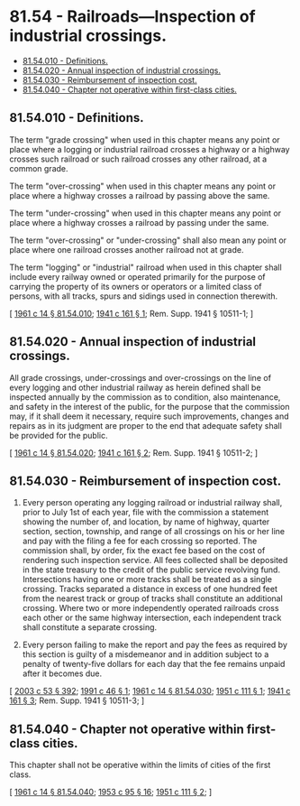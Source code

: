 # 81.54 - Railroads—Inspection of industrial crossings.
* [81.54.010 - Definitions.](#8154010---definitions)
* [81.54.020 - Annual inspection of industrial crossings.](#8154020---annual-inspection-of-industrial-crossings)
* [81.54.030 - Reimbursement of inspection cost.](#8154030---reimbursement-of-inspection-cost)
* [81.54.040 - Chapter not operative within first-class cities.](#8154040---chapter-not-operative-within-first-class-cities)
## 81.54.010 - Definitions.
The term "grade crossing" when used in this chapter means any point or place where a logging or industrial railroad crosses a highway or a highway crosses such railroad or such railroad crosses any other railroad, at a common grade.

The term "over-crossing" when used in this chapter means any point or place where a highway crosses a railroad by passing above the same.

The term "under-crossing" when used in this chapter means any point or place where a highway crosses a railroad by passing under the same.

The term "over-crossing" or "under-crossing" shall also mean any point or place where one railroad crosses another railroad not at grade.

The term "logging" or "industrial" railroad when used in this chapter shall include every railway owned or operated primarily for the purpose of carrying the property of its owners or operators or a limited class of persons, with all tracks, spurs and sidings used in connection therewith.

\[ [1961 c 14 § 81.54.010](http://leg.wa.gov/CodeReviser/documents/sessionlaw/1961c14.pdf?cite=1961%20c%2014%20§%2081.54.010); [1941 c 161 § 1](http://leg.wa.gov/CodeReviser/documents/sessionlaw/1941c161.pdf?cite=1941%20c%20161%20§%201); Rem. Supp. 1941 § 10511-1; \]

## 81.54.020 - Annual inspection of industrial crossings.
All grade crossings, under-crossings and over-crossings on the line of every logging and other industrial railway as herein defined shall be inspected annually by the commission as to condition, also maintenance, and safety in the interest of the public, for the purpose that the commission may, if it shall deem it necessary, require such improvements, changes and repairs as in its judgment are proper to the end that adequate safety shall be provided for the public.

\[ [1961 c 14 § 81.54.020](http://leg.wa.gov/CodeReviser/documents/sessionlaw/1961c14.pdf?cite=1961%20c%2014%20§%2081.54.020); [1941 c 161 § 2](http://leg.wa.gov/CodeReviser/documents/sessionlaw/1941c161.pdf?cite=1941%20c%20161%20§%202); Rem. Supp. 1941 § 10511-2; \]

## 81.54.030 - Reimbursement of inspection cost.
1. Every person operating any logging railroad or industrial railway shall, prior to July 1st of each year, file with the commission a statement showing the number of, and location, by name of highway, quarter section, section, township, and range of all crossings on his or her line and pay with the filing a fee for each crossing so reported. The commission shall, by order, fix the exact fee based on the cost of rendering such inspection service. All fees collected shall be deposited in the state treasury to the credit of the public service revolving fund. Intersections having one or more tracks shall be treated as a single crossing. Tracks separated a distance in excess of one hundred feet from the nearest track or group of tracks shall constitute an additional crossing. Where two or more independently operated railroads cross each other or the same highway intersection, each independent track shall constitute a separate crossing.

2. Every person failing to make the report and pay the fees as required by this section is guilty of a misdemeanor and in addition subject to a penalty of twenty-five dollars for each day that the fee remains unpaid after it becomes due.

\[ [2003 c 53 § 392](http://lawfilesext.leg.wa.gov/biennium/2003-04/Pdf/Bills/Session%20Laws/Senate/5758.SL.pdf?cite=2003%20c%2053%20§%20392); [1991 c 46 § 1](http://lawfilesext.leg.wa.gov/biennium/1991-92/Pdf/Bills/Session%20Laws/Senate/5220.SL.pdf?cite=1991%20c%2046%20§%201); [1961 c 14 § 81.54.030](http://leg.wa.gov/CodeReviser/documents/sessionlaw/1961c14.pdf?cite=1961%20c%2014%20§%2081.54.030); [1951 c 111 § 1](http://leg.wa.gov/CodeReviser/documents/sessionlaw/1951c111.pdf?cite=1951%20c%20111%20§%201); [1941 c 161 § 3](http://leg.wa.gov/CodeReviser/documents/sessionlaw/1941c161.pdf?cite=1941%20c%20161%20§%203); Rem. Supp. 1941 § 10511-3; \]

## 81.54.040 - Chapter not operative within first-class cities.
This chapter shall not be operative within the limits of cities of the first class.

\[ [1961 c 14 § 81.54.040](http://leg.wa.gov/CodeReviser/documents/sessionlaw/1961c14.pdf?cite=1961%20c%2014%20§%2081.54.040); [1953 c 95 § 16](http://leg.wa.gov/CodeReviser/documents/sessionlaw/1953c95.pdf?cite=1953%20c%2095%20§%2016); [1951 c 111 § 2](http://leg.wa.gov/CodeReviser/documents/sessionlaw/1951c111.pdf?cite=1951%20c%20111%20§%202); \]

